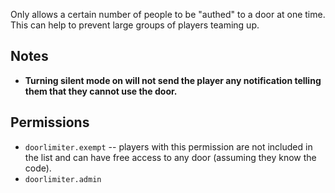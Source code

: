 Only allows a certain number of people to be "authed" to a door at one time. This can help to prevent large groups of players teaming up.

## Notes
- **Turning silent mode on will not send the player any notification telling them that they cannot use the door.**

## Permissions
- `doorlimiter.exempt` -- players with this permission are not included in the list and can have free access to any door (assuming they know the code).
- `doorlimiter.admin`
